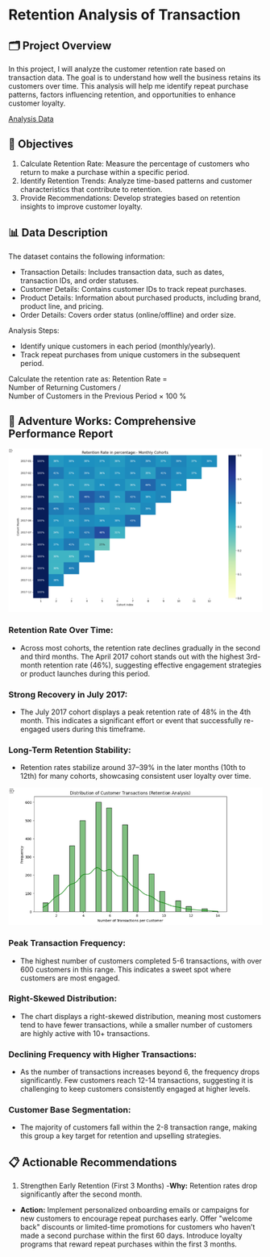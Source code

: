# Retention Analysis of Transaction

## 🗂️ Project Overview
In this project, I will analyze the customer retention rate based on transaction data. The goal is to understand how well the business retains its customers over time. This analysis will help me identify repeat purchase patterns, factors influencing retention, and opportunities to enhance customer loyalty.

[Analysis Data](https://github.com/Sopyaan/Retention-Rate-Analysis/blob/main/Retention_Analysis.ipynb) 

## 🎯 Objectives
1. Calculate Retention Rate: Measure the percentage of customers who return to make a purchase within a specific period.
2. Identify Retention Trends: Analyze time-based patterns and customer characteristics that contribute to retention.
3. Provide Recommendations: Develop strategies based on retention insights to improve customer loyalty.

## 📊 Data Description
The dataset contains the following information:

- Transaction Details: Includes transaction data, such as dates, transaction IDs, and order statuses.
- Customer Details: Contains customer IDs to track repeat purchases.
- Product Details: Information about purchased products, including brand, product line, and pricing.
- Order Details: Covers order status (online/offline) and order size.
  
Analysis Steps:
- Identify unique customers in each period (monthly/yearly).
- Track repeat purchases from unique customers in the subsequent period.
  
Calculate the retention rate as:
Retention Rate = Number of Returning Customers / Number of Customers in the Previous Period × 100 %

## 🌟 Adventure Works: Comprehensive Performance Report
<p align="center">
  <img src="https://github.com/Sopyaan/Retention-Rate-Analysis/blob/main/images/Cuplikan%20layar%202025-01-08%20063835.png", width="" height="">
</p>

### Retention Rate Over Time:
- Across most cohorts, the retention rate declines gradually in the second and third months.
The April 2017 cohort stands out with the highest 3rd-month retention rate (46%), suggesting effective engagement strategies or product launches during this period.

### Strong Recovery in July 2017:
- The July 2017 cohort displays a peak retention rate of 48% in the 4th month. This indicates a significant effort or event that successfully re-engaged users during this timeframe.
  
### Long-Term Retention Stability:
- Retention rates stabilize around 37–39% in the later months (10th to 12th) for many cohorts, showcasing consistent user loyalty over time.

<p align="center">
  <img src="https://github.com/Sopyaan/Retention-Rate-Analysis/blob/main/images/Cuplikan%20layar%202025-01-08%20064009.png", width="" height="">
</p>

### Peak Transaction Frequency:
- The highest number of customers completed 5-6 transactions, with over 600 customers in this range. This indicates a sweet spot where customers are most engaged.
  
### Right-Skewed Distribution:
- The chart displays a right-skewed distribution, meaning most customers tend to have fewer transactions, while a smaller number of customers are highly active with 10+ transactions.
  
### Declining Frequency with Higher Transactions:
- As the number of transactions increases beyond 6, the frequency drops significantly. Few customers reach 12-14 transactions, suggesting it is challenging to keep customers consistently engaged at higher levels.
  
### Customer Base Segmentation:
- The majority of customers fall within the 2-8 transaction range, making this group a key target for retention and upselling strategies.

## 📋 Actionable Recommendations
1. Strengthen Early Retention (First 3 Months)
-**Why:** Retention rates drop significantly after the second month.
- **Action:** Implement personalized onboarding emails or campaigns for new customers to encourage repeat purchases early.
Offer "welcome back" discounts or limited-time promotions for customers who haven’t made a second purchase within the first 60 days.
Introduce loyalty programs that reward repeat purchases within the first 3 months.

